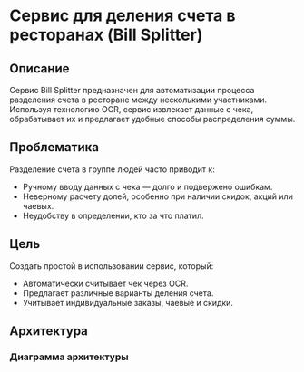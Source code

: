# Сервис для деления счета в ресторанах (Bill Splitter)

## Описание

Сервис Bill Splitter предназначен для автоматизации процесса разделения счета в ресторане между несколькими участниками. Используя технологию OCR, сервис извлекает данные с чека, обрабатывает их и предлагает удобные способы распределения суммы.

## Проблематика

Разделение счета в группе людей часто приводит к:
- Ручному вводу данных с чека — долго и подвержено ошибкам.
- Неверному расчету долей, особенно при наличии скидок, акций или чаевых.
- Неудобству в определении, кто за что платил.

## Цель

Создать простой в использовании сервис, который:
- Автоматически считывает чек через OCR.
- Предлагает различные варианты деления счета.
- Учитывает индивидуальные заказы, чаевые и скидки.

## Архитектура

### Диаграмма архитектуры
